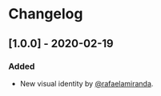 # Changelog

## [1.0.0] - 2020-02-19
### Added
- New visual identity by [@rafaelamiranda](https://github.com/rafaelamiranda).



